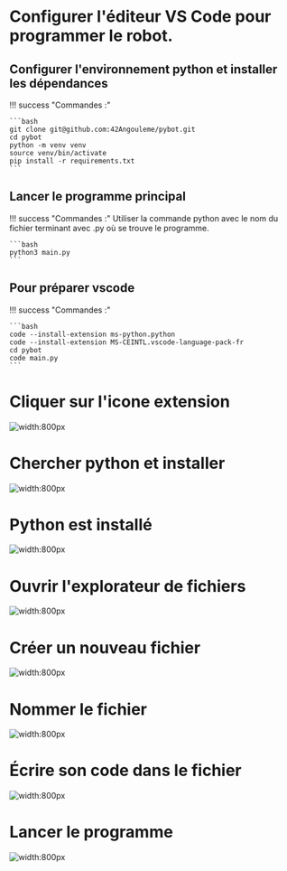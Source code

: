 # Configurer l'éditeur VS Code pour programmer le robot.

## Configurer l'environnement python et installer les dépendances

!!! success "Commandes :"

    ```bash
    git clone git@github.com:42Angouleme/pybot.git
    cd pybot
    python -m venv venv
    source venv/bin/activate
    pip install -r requirements.txt
    ```

## Lancer le programme principal

!!! success "Commandes :"
    Utiliser la commande python avec le nom du fichier terminant avec .py où se trouve le programme.

    ```bash
    python3 main.py
    ```

## Pour préparer vscode

!!! success "Commandes :"

    ```bash
    code --install-extension ms-python.python
    code --install-extension MS-CEINTL.vscode-language-pack-fr
    cd pybot
    code main.py
    ```

# Cliquer sur l'icone extension


![width:800px](config/python1.png)


# Chercher python et installer


![width:800px](config/python2.png)


# Python est installé


![width:800px](config/python3.png)


# Ouvrir l'explorateur de fichiers


![width:800px](config/vscode0.png)


# Créer un nouveau fichier


![width:800px](config/vscode1.png)


# Nommer le fichier


![width:800px](config/vscode2.png)


# Écrire son code dans le fichier


![width:800px](config/vscode3.png)


# Lancer le programme


![width:800px](config/vscode4.png)

